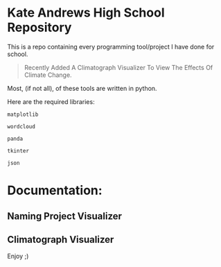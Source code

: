 # Kate Andrews High School Repository
This is a repo containing every programming tool/project I have done for school.

> Recently Added A Climatograph Visualizer To View The Effects Of Climate Change.

Most, (if not all), of these tools are written in python.

Here are the required libraries:

```
matplotlib

wordcloud

panda

tkinter

json
```

# Documentation:

## Naming Project Visualizer

## Climatograph Visualizer

Enjoy ;)
